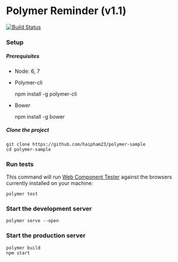 # Polymer Reminder (v1.1)

[![Build Status](https://travis-ci.org/haipham23/polymer-sample.svg?branch=master)](https://github.com/haipham23/polymer-sample)

### Setup

##### Prerequisites

- Node: 6, 7
- Polymer-cli


    npm install -g polymer-cli


- Bower


    npm install -g bower


##### Clone the project

    git clone https://github.com/haipham23/polymer-sample
    cd polymer-sample

### Run tests

This command will run [Web Component Tester](https://github.com/Polymer/web-component-tester)
against the browsers currently installed on your machine:

    polymer test

### Start the development server


    polymer serve --open


### Start the production server


    polymer build
    npm start
